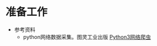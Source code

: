 # 准备工作
- 参考资料
    - python网络数据采集。图灵工业出版 
    [Python3网络爬虫](http://blog.csdn.net/c406495762/article/details/72858983)